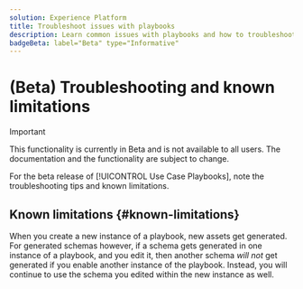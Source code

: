 ```yaml
---
solution: Experience Platform
title: Troubleshoot issues with playbooks
description: Learn common issues with playbooks and how to troubleshoot them
badgeBeta: label="Beta" type="Informative"
---
```


# (Beta) Troubleshooting and known limitations

>[!IMPORTANT]
>
>This functionality is currently in Beta and is not available to all users. The documentation and the functionality are subject to change.

For the beta release of [!UICONTROL Use Case Playbooks], note the troubleshooting tips and known limitations.

## Known limitations {#known-limitations}

When you create a new instance of a playbook, new assets get generated. For generated schemas however, if a schema gets generated in one instance of a playbook, and you edit it, then another schema *will not* get generated if you enable another instance of the playbook. Instead, you will continue to use the schema you edited within the new instance as well.




